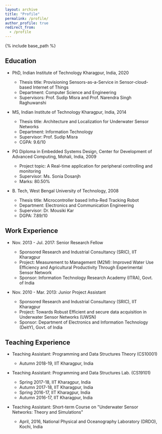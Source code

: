 ```yaml
---
layout: archive
title: "Profile"
permalink: /profile/
author_profile: true
redirect_from:
  - /profile
---
```


{% include base_path %}

Education
------
* PhD, Indian Institute of Technology Kharagpur, India, 2020
  * Thesis title: Provisioning Sensors-as-a-Service in Sensor-cloud-based Internet of Things
  * Department: Computer Science and Engineering
  * Supervisors: Prof. Sudip Misra and Prof. Narendra Singh Raghuwanshi

* MS, Indian Institute of Technology Kharagpur, India, 2014
  * Thesis title: Architecture and Localization for Underwater Sensor Networks
  * Department: Information Technology
  * Supervisor: Prof. Sudip Misra
  * CGPA: 9.6/10

* PG Diploma in Embedded Systems Design, Center for Development of Advanced Computing, Mohali, India, 2009
  * Project topic: A Real-time application for peripheral controlling and monitoring
  * Supervisor: Ms. Sonia Dosanjh
  * Marks: 80.50%

* B. Tech, West Bengal University of Technology, 2008
  * Thesis title: Microcontroller based Infra-Red Tracking Robot 
  * Department: Electronics and Communication Engineering
  * Supervisor: Dr. Mousiki Kar
  * DGPA: 7.89/10

Work Experience
------
* Nov. 2013 - Jul. 2017: Senior Research Fellow
  * Sponsored Research and Industrial Consultancy (SRIC), IIT Kharagpur
  * Project: Measurement to Management (M2M): Improved Water Use Efficiency and Agricultural Productivity Through Experimental Sensor Network
  * Sponsor: Information Technology Research Academy (ITRA), Govt. of India

* Nov. 2010 - Mar. 2013: Junior Project Assistant
  * Sponsored Research and Industrial Consultancy (SRIC), IIT Kharagpur
  * Project: Towards Robust Efficient and secure data acquisition in Underwater Sensor Networks (UWSN)
  * Sponsor: Department of Electronics and Information Technology (DeitY), Govt. of India

Teaching Experience
------
* Teaching Assistant: Programming and Data Structures Theory (CS10001)
  * Autumn 2018-19, IIT Kharagpur, India

* Teaching Assistant: Programming and Data Structures Lab. (CS19101)
  * Spring 2017-18, IIT Kharagpur, India
  * Autumn 2017-18, IIT Kharagpur, India
  * Spring 2016-17, IIT Kharagpur, India
  * Autumn 2016-17, IIT Kharagpur, India

* Teaching Assistant: Short-term Course on "Underwater Sensor Networks: Theory and Simulations"
  * April, 2016, National Physical and Oceanography Laboratory (DRDO), Kochi, India





